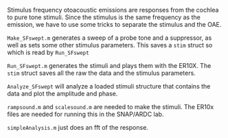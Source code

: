 Stimulus frequency otoacoustic emissions are responses from the cochlea to pure tone stimuli. Since the stimulus is the same frequency as the emission, we have to use some tricks to separate the stimulus and the OAE. 

`Make_SFswept.m` generates a sweep of a probe tone and a suppressor, as well as sets some other stimulus parameters. This saves a `stim` struct so which is read by `Run_SFswept`

`Run_SFswept.m` generates the stimuli and plays them with the ER10X. The `stim` struct saves all the raw the data and the stimulus parameters. 

`Analyze_SFswept` will analyze a loaded stimuli structure that contains the data and plot the amplitude and phase. 

`rampsound.m` and `scalesound.m` are needed to make the stimuli. The ER10x files are needed for running this in the SNAP/ARDC lab. 

`simpleAnalysis.m` just does an fft of the response. 
